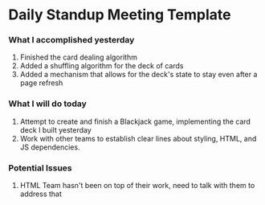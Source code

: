 # Daily Standup Meeting Template

### What I accomplished yesterday
1. Finished the card dealing algorithm
2. Added a shuffling algorithm for the deck of cards
3. Added a mechanism that allows for the deck's state to stay even after a page refresh
   

### What I will do today
1. Attempt to create and finish a Blackjack game, implementing the card deck I built yesterday
2. Work with other teams to establish clear lines about styling, HTML, and JS dependencies.


### Potential Issues 
1. HTML Team hasn't been on top of their work, need to talk with them to address that